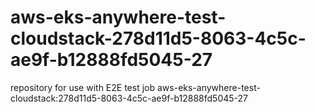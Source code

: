 # aws-eks-anywhere-test-cloudstack-278d11d5-8063-4c5c-ae9f-b12888fd5045-27
repository for use with E2E test job aws-eks-anywhere-test-cloudstack:278d11d5-8063-4c5c-ae9f-b12888fd5045-27
